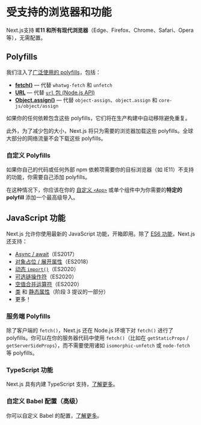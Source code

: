 # 受支持的浏览器和功能

Next.js支持 **IE11 和所有现代浏览器**（Edge、Firefox、Chrome、Safari、Opera等），无需配置。

## Polyfills

我们注入了[广泛使用的 polyfills](https://github.com/vercel/next.js/blob/canary/packages/next-polyfill-nomodule/src/index.js)，包括：

- [**fetch()**](https://developer.mozilla.org/en-US/docs/Web/API/Fetch_API) — 代替 `whatwg-fetch` 和 `unfetch`
- [**URL**](https://developer.mozilla.org/en-US/docs/Web/API/URL) — 代替 [`url` 包 (Node.js API)](https://nodejs.org/api/url.html)
- [**Object.assign()**](https://developer.mozilla.org/en-US/docs/Web/JavaScript/Reference/Global_Objects/Object/assign) — 代替 `object-assign`、`object.assign` 和 `core-js/object/assign`

如果你的任何依赖包含这些 polyfills，它们将在生产构建中自动移除避免重复。

此外，为了减少包的大小，Next.js 将只为需要的浏览器加载这些 polyfills。全球大部分的网络流量不会下载这些 polyfills。

### 自定义 Polyfills

如果你自己的代码或任何外部 npm 依赖项需要你的目标浏览器（如 IE11）不支持的功能，你需要自己添加 polyfills。

在这种情况下，你应该在你的 [自定义 `<App>`](/docs/advanced-features/custom-app) 或单个组件中为你需要的**特定的 polyfill** 添加一个最高级导入。

## JavaScript 功能

Next.js 允许你使用最新的 JavaScript 功能，开箱即用。除了 [ES6 功能](https://github.com/lukehoban/es6features)，Next.js  还支持：

- [Async / await](https://developer.mozilla.org/zh-CN/docs/Web/JavaScript/Reference/Statements/async_function)（ES2017）
- [对象占位 / 展开属性](https://github.com/tc39/proposal-object-rest-spread)（ES2018）
- [动态 `import()`](https://developer.mozilla.org/zh-CN/docs/Web/JavaScript/Reference/Statements/import)（ES2020）
- [可选链操作符](https://developer.mozilla.org/zh-CN/docs/Web/JavaScript/Reference/Operators/Optional_chaining)（ES2020）
- [空值合并运算符](https://developer.mozilla.org/zh-CN/docs/Web/JavaScript/Reference/Operators/Nullish_coalescing_operator)（ES2020）
- [类](https://github.com/tc39/proposal-class-fields) 和 [静态属性](https://github.com/tc39/proposal-static-class-features)（阶段 3 提议的一部分）
- 更多！

### 服务端 Polyfills

除了客户端的 `fetch()`，Next.js 还在 Node.js 环境下对 `fetch()` 进行了 polyfills。你可以在你的服务器代码中使用 `fetch()`（比如在 `getStaticProps` / `getServerSideProps`），而不需要使用诸如 `isomorphic-unfetch` 或 `node-fetch` 等 polyfills。

### TypeScript 功能

Next.js 具有内建 TypeScript 支持，[了解更多](/docs/basic-features/typescript)。

### 自定义 Babel 配置（高级）

你可以自定义 Babel 的配置，[了解更多](/docs/advanced-features/customizing-babel-config)。
